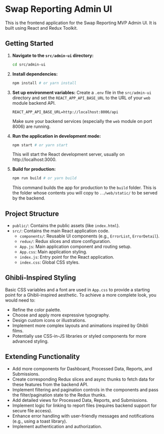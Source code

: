 # Swap Reporting Admin UI

This is the frontend application for the Swap Reporting MVP Admin UI.
It is built using React and Redux Toolkit.

## Getting Started

1.  **Navigate to the `src/admin-ui` directory:**
    ```bash
    cd src/admin-ui
    ```

2.  **Install dependencies:**
    ```bash
    npm install # or yarn install
    ```

3.  **Set up environment variables:**
    Create a `.env` file in the `src/admin-ui` directory and set the `REACT_APP_API_BASE_URL` to the URL of your `web` module backend API.
    ```env
    REACT_APP_API_BASE_URL=http://localhost:8006/api
    ```
    Make sure your backend services (especially the `web` module on port 8006) are running.

4.  **Run the application in development mode:**
    ```bash
    npm start # or yarn start
    ```
    This will start the React development server, usually on http://localhost:3000.

5.  **Build for production:**
    ```bash
    npm run build # or yarn build
    ```
    This command builds the app for production to the `build` folder. This is the folder whose contents you will copy to `../web/static/` to be served by the backend.

## Project Structure

- `public/`: Contains the public assets (like `index.html`).
- `src/`: Contains the main React application code.
    - `components/`: Reusable UI components (e.g., `ErrorList`, `ErrorDetail`).
    - `redux/`: Redux slices and store configuration.
    - `App.js`: Main application component and routing setup.
    - `App.css`: Main application styling.
    - `index.js`: Entry point for the React application.
    - `index.css`: Global CSS styles.

## Ghibli-Inspired Styling

Basic CSS variables and a font are used in `App.css` to provide a starting point for a Ghibli-inspired aesthetic. To achieve a more complete look, you would need to:

- Refine the color palette.
- Choose and apply more expressive typography.
- Design custom icons or illustrations.
- Implement more complex layouts and animations inspired by Ghibli films.
- Potentially use CSS-in-JS libraries or styled components for more advanced styling.

## Extending Functionality

- Add more components for Dashboard, Processed Data, Reports, and Submissions.
- Create corresponding Redux slices and async thunks to fetch data for these features from the backend API.
- Implement filtering and pagination controls in the components and pass the filter/pagination state to the Redux thunks.
- Add detailed views for Processed Data, Reports, and Submissions.
- Implement logic for linking to report files (requires backend support for secure file access).
- Enhance error handling with user-friendly messages and notifications (e.g., using a toast library).
- Implement authentication and authorization.
